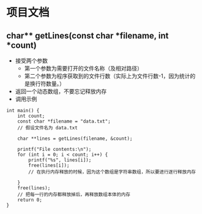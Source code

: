 # 项目文档

## char** getLines(const char *filename, int *count)
- 接受两个参数
    - 第一个参数为需要打开的文件名称（及相对路径）
    - 第二个参数为程序获取到的文件行数（实际上为文件行数-1，因为统计的是换行符数量。）
- 返回一个动态数组，不要忘记释放内存
- 调用示例
```
int main() {
    int count;
    const char *filename = "data.txt"; 
    // 假设文件名为 data.txt

    char **lines = getLines(filename, &count); 

    printf("File contents:\n");
    for (int i = 0; i < count; i++) {
        printf("%s", lines[i]);
        free(lines[i]); 
        // 在执行内存释放的时候，因为这个数组是字符串数组，所以要进行逐行释放内存

    }
    free(lines); 
    // 把每一行的内存都释放掉后，再释放数组本体的内存
    return 0;
}

```